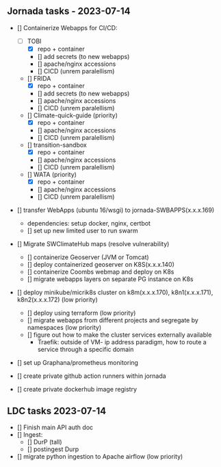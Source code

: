 ## Jornada tasks -  2023-07-14

  - [] Containerize Webapps for CI/CD:
    - [ ] TOBI
      - [x] repo + container
      - [] add secrets (to new webapps)
      - [] apache/nginx accessions
      - [] CICD (unrem paralellism)
    - [] FRIDA
      - [x] repo + container
      - [] add secrets (to new webapps)
      - [] apache/nginx accessions
      - [] CICD (unrem paralellism)
    - [] Climate-quick-guide (priority)
      - [x] repo + container
      - [] apache/nginx accessions
      - [] CICD (unrem paralellism)
    - [] transition-sandbox
      - [x] repo + container
      - [] apache/nginx accessions
      - [] CICD (unrem paralellism)
    - [] WATA (priority)
      - [x] repo + container
      - [] apache/nginx accessions
      - [] CICD (unrem paralellism)

  - [] transfer WebApps (ubuntu 16/wsgi) to jornada-SWBAPPS(x.x.x.169)
    - dependencies: setup docker, nginx, certbot
    - [] set up new limited user to run swarm

  - [] Migrate SWClimateHub maps (resolve vulnerability)
    - [] containerize Geoserver (JVM or Tomcat)
    - [] deploy containerized geoserver on K8S(x.x.x.140)
    - [] containerize Coombs webmap and deploy on K8s
    - [] migrate webapps layers on separate PG instance on K8s

  - [] deploy minikube/micrik8s cluster on k8m(x.x.x.170), k8n1(x.x.x.171), k8n2(x.x.x.172) (low priority)
    - [] deploy using terraform (low priority)
    - [] migrate webapps from different projects and segregate by namespaces (low priority)
    - [] figure out how to make the cluster services externally available 
      - Traefik: outside of VM- ip address paradigm, how to route a service through a specific domain 

  - [] set up Graphana/prometheus monitoring
  - [] create private github action runners within jornada
  - [] create private dockerhub image registry

## LDC tasks 2023-07-14
  - [] Finish main API auth doc 
  - [] Ingest: 
    - [] DurP (tall)
    - [] postingest Durp
  - [] migrate python ingestion to Apache airflow (low priority)